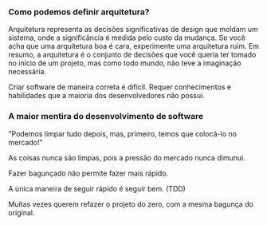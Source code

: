 ### Como podemos definir arquitetura?

Arquitetura representa as decisões significativas de design que moldam um sistema, onde a significância é medida pelo custo da mudança. Se você acha que uma arquitetura boa é cara, experimente uma arquitetura ruim. Em resumo, a arquitetura é o conjunto de decisões que você queria ter tomado no início de um projeto, mas como todo mundo, não teve a imaginação necessária.

Criar software de maneira correta é difícil. Requer conhecimentos e habilidades que a maioria dos desenvolvedores não possui.

### A maior mentira do desenvolvimento de software

"Podemos limpar tudo depois, mas, primeiro, temos que colocá-lo no mercado!"

As coisas nunca são limpas, pois a pressão do mercado nunca dimunui.

Fazer bagunçado não permite fazer mais rápido.

A única maneira de seguir rápido é seguir bem. (TDD)

Muitas vezes querem refazer o projeto do zero, com a mesma bagunça do original.